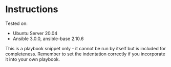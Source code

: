 # Instructions

Tested on:
- Ubuntu Server 20.04
- Ansible 3.0.0, ansible-base 2.10.6

This is a playbook snippet only - it cannot be run by itself but is included for completeness. Remember to set the indentation correctly if you incorporate it into your own playbook.
